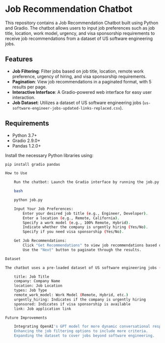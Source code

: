 # Job Recommendation Chatbot

This repository contains a Job Recommendation Chatbot built using Python and Gradio. The chatbot allows users to input job preferences such as job title, location, work model, urgency, and visa sponsorship requirements to receive job recommendations from a dataset of US software engineering jobs.

## Features

- **Job Filtering**: Filter jobs based on job title, location, remote work preference, urgency of hiring, and visa sponsorship requirements.
- **Pagination**: View job recommendations in a paginated format, with 5 results per page.
- **Interactive Interface**: A Gradio-powered web interface for easy user interaction.
- **Job Dataset**: Utilizes a dataset of US software engineering jobs (`us-software-engineer-jobs-updated-links-replaced.csv`).

## Requirements

- Python 3.7+
- Gradio 2.9.0+
- Pandas 1.2.0+

Install the necessary Python libraries using:

```bash
pip install gradio pandas

How to Use

    Run the chatbot: Launch the Gradio interface by running the job.py file.

    bash

    python job.py

    Input Your Job Preferences:
        Enter your desired job title (e.g., Engineer, Developer).
        Enter a location (e.g., Remote, California).
        Specify a work model (e.g., 100% Remote, Hybrid).
        Indicate whether the company is urgently hiring (Yes/No).
        Specify if you need visa sponsorship (Yes/No).

    Get Job Recommendations:
        Click "Get Recommendations" to view job recommendations based on the entered criteria.
        Use the "Next" button to paginate through the results.

Dataset

The chatbot uses a pre-loaded dataset of US software engineering jobs (us-software-engineer-jobs-updated-links-replaced.csv). The dataset includes columns such as:

    title: Job Title
    company: Company Name
    location: Job Location
    types: Job Type
    remote_work_model: Work Model (Remote, Hybrid, etc.)
    urgently_hiring: Indicates if the company is urgently hiring
    sponsored: Indicates if visa sponsorship is available
    link: Job application link

Future Improvements

    Integrating OpenAI's GPT model for more dynamic conversational responses.
    Enhancing the job filtering options to include more criteria.
    Expanding the dataset to cover jobs beyond software engineering.
